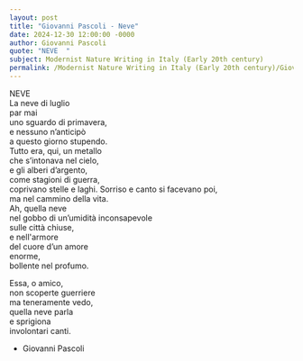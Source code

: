 ```yaml
---
layout: post
title: "Giovanni Pascoli - Neve"
date: 2024-12-30 12:00:00 -0000
author: Giovanni Pascoli
quote: "NEVE  "
subject: Modernist Nature Writing in Italy (Early 20th century)
permalink: /Modernist Nature Writing in Italy (Early 20th century)/Giovanni Pascoli/Giovanni Pascoli - Neve
---
```


NEVE  
La neve di luglio  
par mai  
uno sguardo di primavera,  
e nessuno n’anticipò  
a questo giorno stupendo.  
Tutto era, qui, un metallo  
che s’intonava nel cielo,  
e gli alberi d’argento,  
come stagioni di guerra,  
coprivano stelle e laghi.
Sorriso e canto si facevano poi,  
ma nel cammino della vita.  
Ah, quella neve  
nel gobbo di un’umidità inconsapevole  
sulle città chiuse,  
e nell'armore  
del cuore d’un amore  
enorme,  
bollente nel profumo.

Essa, o amico,  
non scoperte guerriere  
ma teneramente vedo,  
quella neve parla  
e sprigiona  
involontari canti.


- Giovanni Pascoli
